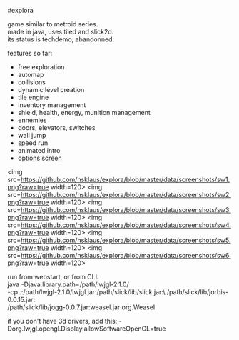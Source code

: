 #explora

game similar to metroid series.  
made in java, uses tiled and slick2d.  
its status is techdemo, abandonned.  
   
features so far:
- free exploration
- automap
- collisions
- dynamic level creation
- tile engine
- inventory management
- shield, health, energy, munition management
- ennemies
- doors, elevators, switches
- wall jump
- speed run
- animated intro
- options screen
   
   
<img src=https://github.com/nsklaus/explora/blob/master/data/screenshots/sw1.png?raw=true width=120> 
<img src=https://github.com/nsklaus/explora/blob/master/data/screenshots/sw2.png?raw=true width=120> 
<img src=https://github.com/nsklaus/explora/blob/master/data/screenshots/sw3.png?raw=true width=120> 
<img src=https://github.com/nsklaus/explora/blob/master/data/screenshots/sw4.png?raw=true width=120> 
<img src=https://github.com/nsklaus/explora/blob/master/data/screenshots/sw5.png?raw=true width=120> 
<img src=https://github.com/nsklaus/explora/blob/master/data/screenshots/sw6.png?raw=true width=120> 
   
   

run from webstart, or from CLI:  
java -Djava.library.path=/path/lwjgl-2.1.0/ \
-cp .:/path/lwjgl-2.1.0/lwjgl.jar:/path/slick/lib/slick.jar:\ 
/path/slick/lib/jorbis-0.0.15.jar:\
/path/slick/lib/jogg-0.0.7.jar:weasel.jar org.Weasel
   
if you don't have 3d drivers, add this: 
-Dorg.lwjgl.opengl.Display.allowSoftwareOpenGL=true


